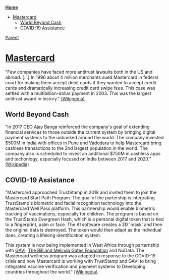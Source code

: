 <!-- START doctoc generated TOC please keep comment here to allow auto update -->
<!-- DON'T EDIT THIS SECTION, INSTEAD RE-RUN doctoc TO UPDATE -->
**[Home](#pages/blog/cv19/index)**

- [Mastercard](#mastercard)
  - [World Beyond Cash](#world-beyond-cash)
  - [COVID-19 Assistance](#covid-19-assistance)

<!-- END doctoc generated TOC please keep comment here to allow auto update -->

[Parent](#pages/blog/cv19/artificial)

# [Mastercard](https://en.wikipedia.org/wiki/MasterCard)



"Few companies have faced more antitrust lawsuits both in the US and abroad.
[...]
In 1996 about 4 million merchants sued Mastercard in federal court for making 
them accept debit cards if they wanted to accept credit cards and dramatically 
increasing credit card swipe fees. This case was settled with a 
multibillion-dollar payment in 2003. This was the largest antitrust award in 
history."
[(Wikipedia)](https://en.wikipedia.org/wiki/MasterCard)

## World Beyond Cash

"In 2017 CEO Ajay Banga reinforced the company's goal of extending financial 
services to those outside the current system by bringing digital payment 
systems to the unbanked around the world. The company invested $500M in India 
with offices in Pune and Vadodara to help Mastercard bring cashless 
transactions to the 2nd largest population in the world. The company also is 
scheduled to invest an additional $750M in cashless apps and techonlogy, 
especially focused on India between 2017 and 2020."
[(Wikipedia)](https://en.wikipedia.org/wiki/MasterCard)

## COVID-19 Assistance

"Mastercard approached TrustStamp in 2018 and invited them to join the 
Mastercard Start Path Program. The goal of the partership is integrating 
TrustStamp's biometric and facial recognition technology into the Mastercard 
Well Pass platform. This partnership would enable biometric tracking of 
vaccinations, especially for children. The program is based on the TrustStamp 
Evergreen Hash, which is a personal digital token that is tied to a 
fingerprint, palm or face. The AI software creates a 3D 'mask' and then the 
original data is destroyed. The token would then adapt as the individual 
does, creating a lifelong identification system.

This system is now being implemented in West Africa through parternship 
with [GAVI](#pages/blog/cv19/gavi), 
[The Bill and Melinda Gates Foundation](#pages/blog/cv19/bilmel)
and NuData. The Mastercard 
wellness program was adapted in response to the COVID-19 crisis and now 
Mastercard is working with TrustStamp and GAVI to bring integrated vaccine 
verification and payment systems to Developing countries throughout the world."
[(Wikipedia)](https://en.wikipedia.org/wiki/MasterCard)
